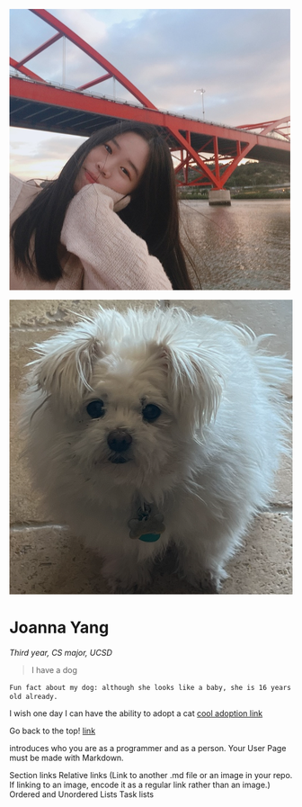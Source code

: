 
[Pictures1]: <>
![Picture1](110MyPicture.png)

[Pictures2]: <>
![Picture2](110MyDog.png)

[Heading]: <>
# Joanna Yang

[Styling text]: <>
*Third year, CS major, UCSD*

[Quoting text]: <>
> I have a dog

[Quoting code]: <>
```
Fun fact about my dog: although she looks like a baby, she is 16 years old already.
```

[External Links]: <>
I wish one day I can have the ability to adopt a cat [cool adoption link](https://www.petsmart.com/adoption/people-saving-pets/ca-adoption-landing.html)

[Section Links]: <>
Go back to the top! [link](https://github.com/joy002/CSE110/blob/main/index.md#joanna-yang)


introduces who you are as a programmer and as a person. Your User Page must be made with Markdown.


Section links
Relative links (Link to another .md file or an image in your repo. If linking to an image, encode it as a regular link rather than an image.)
Ordered and Unordered Lists
Task lists

